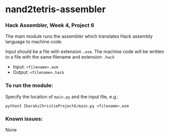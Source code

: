 # nand2tetris-assembler
### Hack Assembler, Week 4, Project 6

The main module runs the assembler which translates Hack assembly language to machine code.

Input should be a file with extension `.asm`. 
The machine code will be written to a file with the same filename and extension `.hack`

- Input: `<filename>.asm`
- Output: `<filename>.hack`

### To run the module:
Specify the location of `main.py` and the input file, e.g.:

`python3 IbarakiChristieProject6/main.py <filename>.asm`

### Known issues:
None